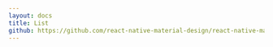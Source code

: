 ```yaml
---
layout: docs
title: List
github: https://github.com/react-native-material-design/react-native-material-design/blob/master/lib/List.js
---
```

